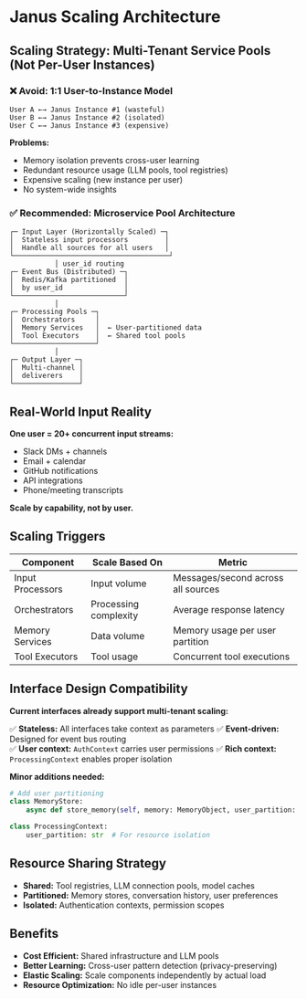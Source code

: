 # Janus Scaling Architecture

## Scaling Strategy: Multi-Tenant Service Pools (Not Per-User Instances)

### ❌ Avoid: 1:1 User-to-Instance Model
```
User A ←→ Janus Instance #1 (wasteful)
User B ←→ Janus Instance #2 (isolated)
User C ←→ Janus Instance #3 (expensive)
```

**Problems:**
- Memory isolation prevents cross-user learning
- Redundant resource usage (LLM pools, tool registries)
- Expensive scaling (new instance per user)
- No system-wide insights

### ✅ Recommended: Microservice Pool Architecture

```
┌─ Input Layer (Horizontally Scaled) ─┐
│  Stateless input processors         │
│  Handle all sources for all users   │
└──────────────────────────────────────┘
           │ user_id routing
┌─ Event Bus (Distributed) ─┐
│  Redis/Kafka partitioned  │
│  by user_id               │
└───────────────────────────┘
           │
┌─ Processing Pools ─┐
│  Orchestrators     │
│  Memory Services   │  ← User-partitioned data
│  Tool Executors    │  ← Shared tool pools
└────────────────────┘
           │
┌─ Output Layer ─┐
│  Multi-channel │
│  deliverers    │
└────────────────┘
```

## Real-World Input Reality

**One user = 20+ concurrent input streams:**
- Slack DMs + channels
- Email + calendar
- GitHub notifications
- API integrations
- Phone/meeting transcripts

**Scale by capability, not by user.**

## Scaling Triggers

| Component | Scale Based On | Metric |
|-----------|---------------|--------|
| Input Processors | Input volume | Messages/second across all sources |
| Orchestrators | Processing complexity | Average response latency |
| Memory Services | Data volume | Memory usage per user partition |
| Tool Executors | Tool usage | Concurrent tool executions |

## Interface Design Compatibility

**Current interfaces already support multi-tenant scaling:**

✅ **Stateless:** All interfaces take context as parameters
✅ **Event-driven:** Designed for event bus routing  
✅ **User context:** `AuthContext` carries user permissions
✅ **Rich context:** `ProcessingContext` enables proper isolation

**Minor additions needed:**
```python
# Add user partitioning
class MemoryStore:
    async def store_memory(self, memory: MemoryObject, user_partition: str)

class ProcessingContext:
    user_partition: str  # For resource isolation
```

## Resource Sharing Strategy

- **Shared:** Tool registries, LLM connection pools, model caches
- **Partitioned:** Memory stores, conversation history, user preferences  
- **Isolated:** Authentication contexts, permission scopes

## Benefits

- **Cost Efficient:** Shared infrastructure and LLM pools
- **Better Learning:** Cross-user pattern detection (privacy-preserving)
- **Elastic Scaling:** Scale components independently by actual load
- **Resource Optimization:** No idle per-user instances